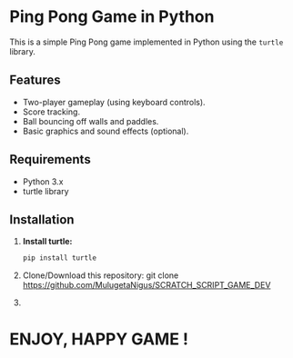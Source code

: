 # Ping Pong Game in Python

This is a simple Ping Pong game implemented in Python using the `turtle` library.

## Features

* Two-player gameplay (using keyboard controls).
* Score tracking.
* Ball bouncing off walls and paddles.
* Basic graphics and sound effects (optional).

## Requirements

* Python 3.x
* turtle library

## Installation

1. **Install turtle:**

   ```bash
   pip install turtle

2. Clone/Download this repository: git clone https://github.com/MulugetaNigus/SCRATCH_SCRIPT_GAME_DEV
3. 
# ENJOY, HAPPY GAME !
